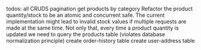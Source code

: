 todos:
    all CRUDS
    pagination
    get products by category
    Refactor the product quantity/stock to be an atomic and concurrent safe. The current implementation might lead to invalid stock values if multiple requests are made at the same time. Not only that, every time a product quantity is updated we need to query the products table (violates database normalization principle)
    create order-history table
    create user-address table
